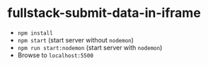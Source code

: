 # fullstack-submit-data-in-iframe

- `npm install`
- `npm start` (start server without `nodemon`)
- `npm run start:nodemon` (start server with `nodemon`)
- Browse to `localhost:5500`
